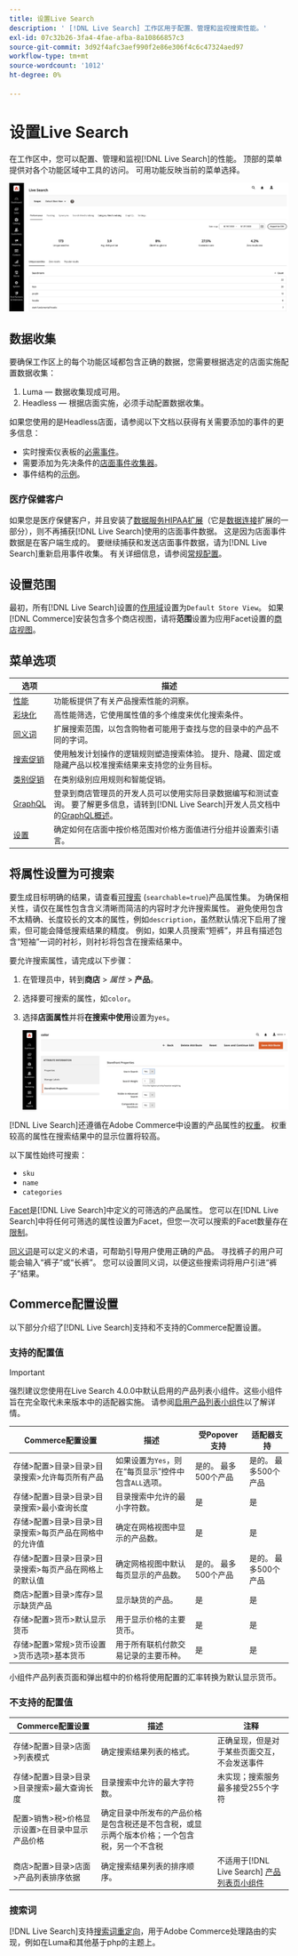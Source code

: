 ```yaml
---
title: 设置Live Search
description: ' [!DNL Live Search] 工作区用于配置、管理和监视搜索性能。'
exl-id: 07c32b26-3fa4-4fae-afba-8a10866857c3
source-git-commit: 3d92f4afc3aef990f2e86e306f4c6c47324aed97
workflow-type: tm+mt
source-wordcount: '1012'
ht-degree: 0%

---
```


# 设置Live Search

在工作区中，您可以配置、管理和监视[!DNL Live Search]的性能。 顶部的菜单提供对各个功能区域中工具的访问。 可用功能反映当前的菜单选择。

![Workspace](assets/workspace.png)

## 数据收集

要确保工作区上的每个功能区域都包含正确的数据，您需要根据选定的店面实施配置数据收集：

1. Luma — 数据收集现成可用。
1. Headless — 根据店面实施，必须手动配置数据收集。

如果您使用的是Headless店面，请参阅以下文档以获得有关需要添加的事件的更多信息：

- 实时搜索仪表板的[必需事件](events.md)。
- 需要添加为先决条件的[店面事件收集器](https://developer.adobe.com/commerce/services/shared-services/storefront-events/collector/)。
- 事件结构的[示例](https://github.com/adobe/commerce-events/tree/main/examples)。

### 医疗保健客户

如果您是医疗保健客户，并且安装了[数据服务HIPAA扩展](../data-connection/hipaa-readiness.md#installation)（它是[数据连接](../data-connection/overview.md)扩展的一部分），则不再捕获[!DNL Live Search]使用的店面事件数据。 这是因为店面事件数据是在客户端生成的。 要继续捕获和发送店面事件数据，请为[!DNL Live Search]重新启用事件收集。 有关详细信息，请参阅[常规配置](https://experienceleague.adobe.com/zh-hans/docs/commerce-admin/config/general/general#data-services)。

## 设置范围

最初，所有[!DNL Live Search]设置的[作用域](https://experienceleague.adobe.com/docs/commerce-admin/start/setup/websites-stores-views.html?lang=zh-Hans#scope-settings)设置为`Default Store View`。 如果[!DNL Commerce]安装包含多个商店视图，请将&#x200B;**范围**&#x200B;设置为应用Facet设置的[商店视图](https://experienceleague.adobe.com/docs/commerce-admin/start/setup/websites-stores-views.html?lang=zh-Hans)。

## 菜单选项

| 选项 | 描述 |
|--- |--- |
| [性能](performance.md) | 功能板提供了有关产品搜索性能的洞察。 |
| [彩块化](facets.md) | 高性能筛选，它使用属性值的多个维度来优化搜索条件。 |
| [同义词](synonyms.md) | 扩展搜索范围，以包含购物者可能用于查找与您的目录中的产品不同的字词。 |
| [搜索促销](rules.md) | 使用触发计划操作的逻辑规则塑造搜索体验。 提升、隐藏、固定或隐藏产品以校准搜索结果来支持您的业务目标。 |
| [类别促销](category-merch.md) | 在类别级别应用规则和智能促销。 |
| [GraphQL](graphql.md) | 登录到商店管理员的开发人员可以使用实际目录数据编写和测试查询。 要了解更多信息，请转到[!DNL Live Search]开发人员文档中的[GraphQL概述](https://developer.adobe.com/commerce/services/graphql/live-search/)。 |
| [设置](settings.md) | 确定如何在店面中按价格范围对价格方面值进行分组并设置索引语言。 |

## 将属性设置为可搜索

要生成目标明确的结果，请查看[可搜索](https://experienceleague.adobe.com/docs/commerce-admin/catalog/product-attributes/product-attributes.html?lang=zh-Hans) (`searchable=true`)产品属性集。 为确保相关性，请仅在属性包含含义清晰而简洁的内容时才允许搜索属性。 避免使用包含不太精确、长度较长的文本的属性，例如`description`，虽然默认情况下启用了搜索，但可能会降低搜索结果的精度。 例如，如果人员搜索“短裤”，并且有描述包含“短袖”一词的衬衫，则衬衫将包含在搜索结果中。

要允许搜索属性，请完成以下步骤：

1. 在管理员中，转到&#x200B;**商店** > *属性* > **产品**。
1. 选择要可搜索的属性，如`color`。
1. 选择&#x200B;**店面属性**&#x200B;并将&#x200B;**在搜索中使用**&#x200B;设置为`yes`。

   ![Workspace](assets/attribute-searchable.png)

[!DNL Live Search]还遵循在Adobe Commerce中设置的产品属性的[权重](https://experienceleague.adobe.com/docs/commerce-admin/catalog/catalog/search/search-results.html?lang=zh-Hans#weighted-search)。 权重较高的属性在搜索结果中的显示位置将较高。

以下属性始终可搜索：

- `sku`
- `name`
- `categories`

[Facet](facets.md)是[!DNL Live Search]中定义的可筛选的产品属性。 您可以在[!DNL Live Search]中将任何可筛选的属性设置为Facet，但您一次可以搜索的Facet数量存在[限制](boundaries-limits.md)。

[同义词](synonyms.md)是可以定义的术语，可帮助引导用户使用正确的产品。 寻找裤子的用户可能会输入“裤子”或“长裤”。 您可以设置同义词，以便这些搜索词将用户引进“裤子”结果。

## Commerce配置设置

以下部分介绍了[!DNL Live Search]支持和不支持的Commerce配置设置。

### 支持的配置值

>[!IMPORTANT]
>
>强烈建议您使用在Live Search 4.0.0中默认启用的产品列表小组件。这些小组件旨在完全取代未来版本中的适配器实施。 请参阅[启用产品列表小组件](install.md#enable-product-listing-widgets)以了解详情。

| Commerce配置设置 | 描述 | 受Popover支持 | 适配器支持 |
|---|---|---|---|
| 存储>配置>目录>目录>目录搜索>允许每页所有产品 | 如果设置为`Yes`，则在“每页显示”控件中包含`ALL`选项。 | 是的。 最多500个产品 | 是的。 最多500个产品 |
| 存储>配置>目录>目录>目录搜索>最小查询长度 | 目录搜索中允许的最小字符数。 | 是 | 是 |
| 存储>配置>目录>目录>目录搜索>每页产品在网格中的允许值 | 确定在网格视图中显示的产品数。 | 是 | 是 |
| 存储>配置>目录>目录>目录搜索>每页产品在网格上的默认值 | 确定网格视图中默认每页显示的产品数。 | 是的。 最多500个产品 | 是的。 最多500个产品 |
| 商店>配置>目录>库存>显示缺货产品 | 显示缺货的产品。 | 是 | 是 |
| 存储>配置>货币>默认显示货币 | 用于显示价格的主要货币。 | 是 | 是 |
| 存储>配置>常规>货币设置>货币选项>基本货币 | 用于所有联机付款交易记录的主要币种。 | 是 | 是 |

小组件产品列表页面和弹出框中的价格将使用配置的汇率转换为默认显示货币。

### 不支持的配置值

| Commerce配置设置 | 描述 | 注释 |
|---|---|---|
| 存储>配置>目录>店面>列表模式 | 确定搜索结果列表的格式。 | 正确呈现，但是对于某些页面交互，不会发送事件 |
| 存储>配置>目录>目录>目录搜索>最大查询长度 | 目录搜索中允许的最大字符数。 | 未实现；搜索服务最多接受255个字符 |
| 配置>销售>税>价格显示设置>在目录中显示产品价格 | 确定目录中所发布的产品价格是包含税还是不包含税，或显示两个版本价格；一个包含税，另一个不含税 |  |
| 商店>配置>目录>店面>产品列表排序依据 | 确定搜索结果列表的排序顺序。 | 不适用于[!DNL Live Search] [产品列表页小组件](plp-styling.md) |

### 搜索词

[!DNL Live Search]支持[搜索词重定向](https://experienceleague.adobe.com/docs/commerce-admin/catalog/catalog/search/search-terms.html?lang=zh-Hans)，用于Adobe Commerce处理路由的实现，例如在Luma和其他基于php的主题上。
